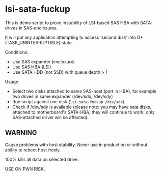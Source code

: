 lsi-sata-fuckup
===============

This is demo script to prove instability of LSI-based SAS HBA with SATA-drives in SAS-enclosures.

It will put any application attempting to access 'second disk' into D+ (TASK\_UNINTERRUPTIBLE) state.

Conditions:
- Use SAS expander (enclosure)
- Use SAS HBA (LSI)
- Use SATA HDD (not SSD) with queue depth > 1

Usage:

- Select two disks attached to same SAS-host (port in HBA), for example two drives in same expander (/dev/sdx, /dev/sdy)
- Run script against one disk (`lsi-sata-fuckup /dev/sdx`)
- Check if /dev/sdy is available (please note: you may have sata disks, attached to motherboard's SATA-HBA, they will continue to work, only SAS-attached driver will be affected).

WARNING
-------

Cause problems with host stability. Never use in production or without ability to reboot host freely.

100% kills all data on selected drive.

USE ON PWN RISK.

